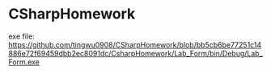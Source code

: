 # CSharpHomework
exe file:
https://github.com/tingwu0908/CSharpHomework/blob/bb5cb6be77251c14886e72f69459dbb2ec8091dc/CsharpHomework/Lab_Form/bin/Debug/Lab_Form.exe
